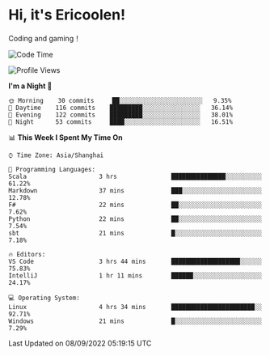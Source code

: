 # Hi, it's Ericoolen!
Coding and gaming！

<!--START_SECTION:waka-->
![Code Time](http://img.shields.io/badge/Code%20Time-355%20hrs%2030%20mins-blue)

![Profile Views](http://img.shields.io/badge/Profile%20Views-0-blue)

**I'm a Night 🦉** 

```text
🌞 Morning    30 commits     ██░░░░░░░░░░░░░░░░░░░░░░░   9.35% 
🌆 Daytime    116 commits    █████████░░░░░░░░░░░░░░░░   36.14% 
🌃 Evening    122 commits    █████████░░░░░░░░░░░░░░░░   38.01% 
🌙 Night      53 commits     ████░░░░░░░░░░░░░░░░░░░░░   16.51%

```


📊 **This Week I Spent My Time On** 

```text
⌚︎ Time Zone: Asia/Shanghai

💬 Programming Languages: 
Scala                    3 hrs               ███████████████░░░░░░░░░░   61.22% 
Markdown                 37 mins             ███░░░░░░░░░░░░░░░░░░░░░░   12.78% 
F#                       22 mins             ██░░░░░░░░░░░░░░░░░░░░░░░   7.62% 
Python                   22 mins             ██░░░░░░░░░░░░░░░░░░░░░░░   7.54% 
sbt                      21 mins             █░░░░░░░░░░░░░░░░░░░░░░░░   7.18%

🔥 Editors: 
VS Code                  3 hrs 44 mins       ███████████████████░░░░░░   75.83% 
IntelliJ                 1 hr 11 mins        ██████░░░░░░░░░░░░░░░░░░░   24.17%

💻 Operating System: 
Linux                    4 hrs 34 mins       ███████████████████████░░   92.71% 
Windows                  21 mins             █░░░░░░░░░░░░░░░░░░░░░░░░   7.29%

```


 Last Updated on 08/09/2022 05:19:15 UTC
<!--END_SECTION:waka-->

